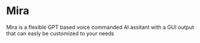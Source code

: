 # Mira
Mira is a flexible GPT based voice commanded AI assitant with a GUI output that can easly be customized to your needs
